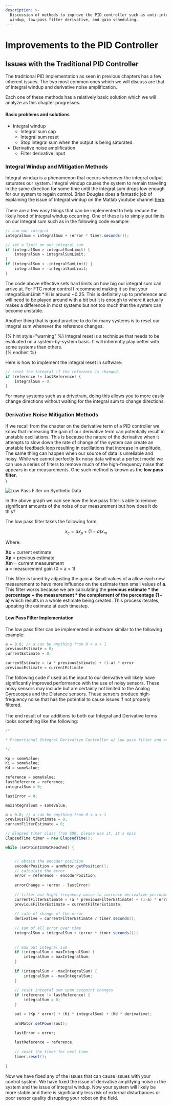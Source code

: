 ```yaml
---
description: >-
  Discussion of methods to improve the PID controller such as anti-integral
  windup, low-pass filter derivative, and gain scheduling.
---
```


# Improvements to the PID Controller

## Issues with the Traditional PID Controller

The traditional PID implementation as seen in previous chapters has a few inherent issues. The two most common ones which we will discuss are that of integral windup and  derivative noise amplification. 

Each one of these methods has a relatively basic solution which we will analyze as this chapter progresses.

#### Basic problems and solutions 

* Integral windup
  * Integral sum cap
  * Integral sum reset
  * Stop integral sum when the output is being saturated. 
* Derivative noise amplification
  * Filter derivative input

### Integral Windup and Mitigation Methods 

Integral windup is a phenomenon that occurs whenever the integral output saturates our system. Integral windup causes the system to remain traveling in the same direction for some time until the integral sum drops low enough for our system to regain control. Brian Douglas does a fantastic job of explaining the issue of Integral windup on the Matlab youtube channel [here](https://youtu.be/NVLXCwc8HzM?t=201). \
\
There are a few easy things that can be implemented to help reduce the likely hood of integral windup occurring. One of these is to simply put limits on our Integral sum such as in the following code example:

```java
// sum our integral
integralSum = integralSum + (error * timer.seconds());

// set a limit on our integral sum 
if (integralSum > integralSumLimit) {
    integralSum = integralSumLimit;
}
if (integralSum < -integralSumLimit) {
    integralSum = -integralSumLimit;
}

```

The code above effective sets hard limits on how big our integral sum can arrive at. For FTC motor control I recommend making it so that your integralSumLimit \* Ki  is around \~0.25. This is definitely up to preference and will need to be played around with a bit but it is enough to where it actually makes a difference in most systems but not too much that the system can become unstable. 

Another thing that is good practice to do for many systems is to reset our integral sum whenever the reference changes.  

{% hint style="warning" %}
Integral reset is a technique that needs to be evaluated on a system-by-system basis. It will inherently play better with some systems than others.  
{% endhint %}

Here is how to implement the integral reset in software:

```java
// reset the integral if the reference is changed. 
if (reference != lastReference) {
    integralSum = 0;
}
```

For many systems such as a drivetrain, doing this allows you to more easily change directions without waiting for the integral sum to change directions.  

### Derivative Noise Mitigation Methods

If we recall from the chapter on the derivative term of a PID controller we know that increasing the gain of our derivative term can potentially result in unstable oscillations. This is because the nature of the derivative when it attempts to slow down the rate of change of the system can create an unstable feedback loop resulting in oscillations that increase in amplitude. The same thing can happen when our source of data is unreliable and noisy. While we cannot perfectly fix noisy data without a perfect model we can use a series of filters to remove much of the high-frequency noise that appears in our measurements. One such method is known as the **low pass filter**.\
\


![Low Pass Filter on Synthetic Data](../.gitbook/assets/example-of-low-pass-filter-but-really-cute-and-i-figured-out-how-to-make-the-thing-big.png)

In the above graph we can see how the low pass filter is able to remove significant amounts of the noise of our measurement but how does it do this?

The low pass filter takes the following form: 

$$
x_c=ax_p+(1-a)x_m
$$

Where:

**Xc** = current estimate\
**Xp** = previous estimate\
**Xm** = current measurement\
**a** = measurement gain (0 < a < 1)

This filter is tuned by adjusting the gain **a**. Small values of **a** allow each new measurement to have more influence on the estimate than small values of **a**. This filter works because we are calculating the **previous estimate \* the percentage + the measurement \* the complement of the percentage** **(1 - a)** which results in a whole estimate being created. This process iterates, updating the estimate at each timestep.  

#### Low Pass Filter Implementation 

The low pass filter can be implemented in software similar to the following example:

```java
a = 0.8; // a can be anything from 0 < a < 1
previousEstimate = 0;
currentEstimate = 0;

currentEstimate = (a * previousEstimate) + (1-a) * error
previousEstimate = currentEstimate 
```

The following code if used as the input to our derivative will likely have significantly improved performance with the use of noisy sensors. These noisy sensors may include but are certainly not limited to the Analog Gyroscopes and the Distance sensors. These sensors produce high-frequency noise that has the potential to cause issues if not properly filtered. \
\
The end result of our additions to both our Integral and Derivative terms looks something like the following:

```java
/*

* Proportional Integral Derivative Controller w/ Low pass filter and anti-windup

*/

Kp = someValue;
Ki = someValue;
Kd = someValue;

reference = someValue;
lastReference = reference; 
integralSum = 0;

lastError = 0; 

maxIntegralSum = someValue; 

a = 0.8; // a can be anything from 0 < a < 1
previousFilterEstimate = 0; 
currentFilterEstimate = 0;

// Elapsed timer class from SDK, please use it, it's epic
ElapsedTime timer = new ElapsedTime();

while (setPointIsNotReached) {


    // obtain the encoder position 
    encoderPosition = armMotor.getPosition();
    // calculate the error 
    error = reference - encoderPosition;
    
    errorChange = (error - lastError)
    
    // filter out hight frequency noise to increase derivative performance
    currentFilterEstimate = (a * previousFilterEstimate) + (1-a) * errorChange; 
    previousFilterEstimate = currentFilterEstimate;
    
    // rate of change of the error 
    derivative = currentFilterEstimate / timer.seconds();
    
    // sum of all error over time
    integralSum = integralSum + (error * timer.seconds());
    
    
    // max out integral sum 
    if (integralSum > maxIntegralSum) {
        integralSum = maxIntegralSum;
    }
    
    if (integralSum < -maxIntegralSum) {
        integralSum = -maxIntegralSum;
    }
    
    // reset integral sum upon setpoint changes
    if (reference != lastReference) {
        integralSum = 0;
    }

    out = (Kp * error) + (Ki * integralSum) + (Kd * derivative);        
            
    armMotor.setPower(out);

    lastError = error; 
    
    lastReference = reference; 
    
    // reset the timer for next time 
    timer.reset();
    
}
```

Now we have fixed any of the issues that can cause issues with your control system. We have fixed the issue of derivative amplifying noise in the system and the issue of integral windup. Now your system will likely be more stable and there is significantly less risk of external disturbances or poor sensor quality disrupting your robot on the field.  

